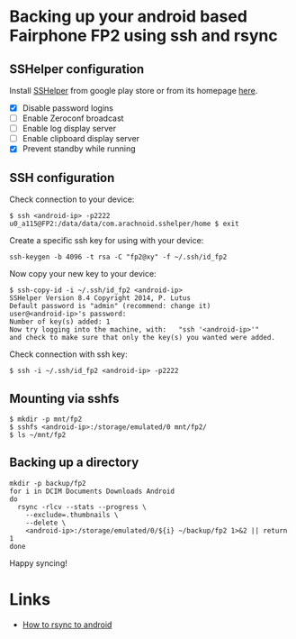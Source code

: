 # Backing up your android based Fairphone FP2 using ssh and rsync

## SSHelper configuration

Install [SSHelper](https://play.google.com/store/apps/details?id=com.arachnoid.sshelper) from google play store or from its homepage [here](http://arachnoid.com/android/SSHelper/index.html).

* [X] Disable password logins
* [ ] Enable Zeroconf broadcast
* [ ] Enable log display server
* [ ] Enable clipboard display server
* [X] Prevent standby while running

## SSH configuration

Check connection to your device:

	$ ssh <android-ip> -p2222
	u0_a115@FP2:/data/data/com.arachnoid.sshelper/home $ exit

Create a specific ssh key for using with your device:

	ssh-keygen -b 4096 -t rsa -C "fp2@xy" -f ~/.ssh/id_fp2

Now copy your new key to your device:

	$ ssh-copy-id -i ~/.ssh/id_fp2 <android-ip>
	SSHelper Version 8.4 Copyright 2014, P. Lutus
	Default password is "admin" (recommend: change it)
	user@<android-ip>'s password: 
	Number of key(s) added: 1
	Now try logging into the machine, with:   "ssh '<android-ip>'"
	and check to make sure that only the key(s) you wanted were added.

Check connection with ssh key:

	$ ssh -i ~/.ssh/id_fp2 <android-ip> -p2222

## Mounting via sshfs

	$ mkdir -p mnt/fp2
	$ sshfs <android-ip>:/storage/emulated/0 mnt/fp2/
	$ ls ~/mnt/fp2

## Backing up a directory

	mkdir -p backup/fp2
	for i in DCIM Documents Downloads Android
	do
	  rsync -rlcv --stats --progress \
	    --exclude=.thumbnails \
	    --delete \
	    <android-ip>:/storage/emulated/0/${i} ~/backup/fp2 1>&2 || return 1
	done

Happy syncing!

# Links

* [How to rsync to android](http://askubuntu.com/questions/343502/how-to-rsync-to-android)

